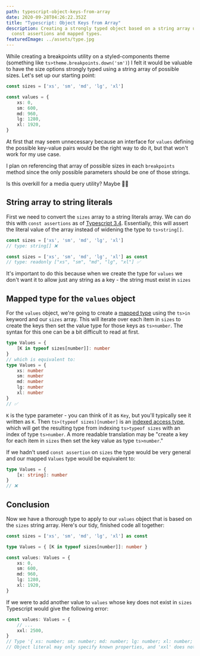 ```yaml
---
path: typescript-object-keys-from-array
date: 2020-09-28T04:26:22.352Z
title: "Typescript: Object Keys from Array"
description: Creating a strongly typed object based on a string array using
  const assertions and mapped types.
featuredImage: ../assets/type.jpg
---
```


While creating a breakpoints utility on a styled-components theme (something like `ts>theme.breakpoints.down('sm')`) I felt it would be valuable to have the size options strongly typed using a string array of possible sizes. Let's set up our starting point:

```ts
const sizes = ['xs', 'sm', 'md', 'lg', 'xl']

const values = {
	xs: 0,
	sm: 600,
	md: 960,
	lg: 1280,
	xl: 1920,
}
```

At first that may seem unnecessary because an interface for `values` defining the possible key-value pairs would be the right way to do it, but that won't work for my use case.

I plan on referencing that array of possible sizes in each `breakpoints` method since the only possible parameters should be one of those strings.

Is this overkill for a media query utility? Maybe 🤷‍♂️

## String array to string literals

First we need to convert the `sizes` array to a string literals array. We can do this with `const assertions` as of [Typescript 3.4](https://www.typescriptlang.org/docs/handbook/release-notes/typescript-3-4.html#const-assertions). Essentially, this will assert the literal value of the array instead of widening the type to `ts>string[]`.

```ts
const sizes = ['xs', 'sm', 'md', 'lg', 'xl']
// type: string[] ❌

const sizes = ['xs', 'sm', 'md', 'lg', 'xl'] as const
// type: readonly ["xs", "sm", "md", "lg", "xl"] ✅
```

It's important to do this because when we create the type for `values` we don't want it to allow just any string as a key - the string must exist in `sizes`

## Mapped type for the `values` object

For the `values` object, we're going to create a [mapped type](https://www.typescriptlang.org/docs/handbook/advanced-types.html#mapped-types) using the `ts>in` keyword and our `sizes` array. This will iterate over each item in `sizes` to create the keys then set the value type for those keys as `ts>number`. The syntax for this one can be a bit difficult to read at first.

```ts
type Values = {
	[K in typeof sizes[number]]: number
}
// which is equivalent to:
type Values = {
	xs: number
	sm: number
	md: number
	lg: number
	xl: number
}
// ✅
```

`K` is the type parameter - you can think of it as `Key`, but you'll typically see it written as `K`. Then `ts>(typeof sizes)[number]` is an [indexed access type](https://www.typescriptlang.org/docs/handbook/advanced-types.html#index-types), which will get the resulting type from indexing `ts>typeof sizes` with an index of type `ts>number`. A more readable translation may be "create a key for each item in `sizes` then set the key value as type `ts>number`."

If we hadn't used `const assertion` on `sizes` the type would be very general and our mapped `Values` type would be equivalent to:

```ts
type Values = {
	[x: string]: number
}
// ❌
```

## Conclusion

Now we have a thorough type to apply to our `values` object that is based on the `sizes` string array. Here's our tidy, finished code all together:

```ts
const sizes = ['xs', 'sm', 'md', 'lg', 'xl'] as const

type Values = { [K in typeof sizes[number]]: number }

const values: Values = {
	xs: 0,
	sm: 600,
	md: 960,
	lg: 1280,
	xl: 1920,
}
```

If we were to add another value to `values` whose key does not exist in `sizes` Typescript would give the following error:

```ts
const values: Values = {
	// ...
	xxl: 2500,
}
// Type '{ xs: number; sm: number; md: number; lg: number; xl: number; xxl: number; }' is not assignable to type 'Options'.
// Object literal may only specify known properties, and 'xxl' does not exist in type 'Options'.
```
